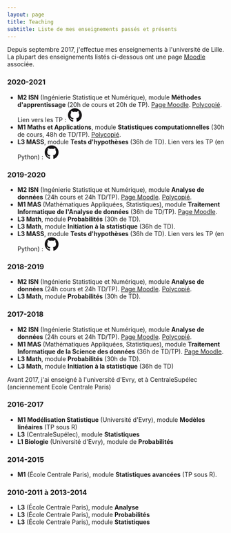 ```yaml
---
layout: page
title: Teaching
subtitle: Liste de mes enseignements passés et présents
---
```



Depuis septembre 2017, j'effectue mes enseignements à l'université de Lille. La plupart des enseignements listés ci-dessous ont une page [Moodle](https://moodle.univ-lille.fr/) associée.

### 2020-2021
- **M2 ISN** (Ingénierie Statistique et Numérique), module **Méthodes d'apprentissage** (20h de cours et 20h de TP). [Page Moodle](https://moodle.univ-lille.fr/course/view.php?id=1470).
   [Polycopié](files/Poly_AD.pdf).
 Lien vers les TP : [![Github](/img/GitHub-Mark-32px.png)](https://github.com/baeyc/tp-ad-m2isn)
- **M1 Maths et Applications**, module **Statistiques computationnelles** (30h de cours, 48h de TD/TP). [Polycopié](files/Poly_StatComp.pdf).
- **L3 MASS**, module **Tests d'hypothèses** (36h de TD). Lien vers les TP (en Python) : [![Github](/img/GitHub-Mark-32px.png)](https://github.com/baeyc/tpTestsL3MASS)

### 2019-2020
- **M2 ISN** (Ingénierie Statistique et Numérique), module **Analyse de données** (24h cours et 24h TD/TP). [Page Moodle](https://moodle.univ-lille.fr/course/view.php?id=1470).
   [Polycopié](files/Poly_AD.pdf).
- **M1 MAS** (Mathématiques Appliquées, Statistiques), module **Traitement Informatique de l'Analyse de données** (36h de TD/TP). [Page Moodle](https://moodle.univ-lille.fr/course/view.php?id=9529).
- **L3 Math**, module **Probabilités** (30h de TD).
- **L3 Math**, module **Initiation à la statistique** (36h de TD).
- **L3 MASS**, module **Tests d'hypothèses** (36h de TD). Lien vers les TP (en Python) : [![Github](/img/GitHub-Mark-32px.png)](https://github.com/baeyc/tpTestsL3MASS)

### 2018-2019
- **M2 ISN** (Ingénierie Statistique et Numérique), module **Analyse de données** (24h cours et 24h TD/TP). [Page Moodle](https://moodle.univ-lille.fr/course/view.php?id=1470). [Polycopié](files/Poly_AD.pdf).
- **L3 Math**, module **Probabilités** (30h de TD).

### 2017-2018
- **M2 ISN** (Ingénierie Statistique et Numérique), module **Analyse de données** (24h cours et 24h TD/TP). [Page Moodle](https://moodle.univ-lille.fr/course/view.php?id=1470). [Polycopié](files/Poly_AD.pdf).
- **M1 MAS** (Mathématiques Appliquées, Statistiques), module **Traitement Informatique de la Science des données** (36h de TD/TP). [Page Moodle](https://moodle.univ-lille.fr/course/view.php?id=9529).
- **L3 Math**, module **Probabilités** (30h de TD).
- **L3 Math**, module **Initiation à la statistique** (36h de TD)

  
Avant 2017, j'ai enseigné à l'université d'Evry, et à CentraleSupélec (anciennement Ecole Centrale Paris)
  
  
### 2016-2017
 - **M1 Modélisation Statistique** (Université d'Evry), module **Modèles linéaires** (TP sous R)
 - **L3** (CentraleSupélec), module **Statistiques**
 - **L1 Biologie** (Université d'Evry), module de **Probabilités**

### 2014-2015
 - **M1** (École Centrale Paris), module **Statistiques avancées** (TP sous R).

### 2010-2011 à 2013-2014
 - **L3** (École Centrale Paris), module **Analyse**
 - **L3** (École Centrale Paris), module **Probabilités**
 - **L3** (École Centrale Paris), module **Statistiques**
